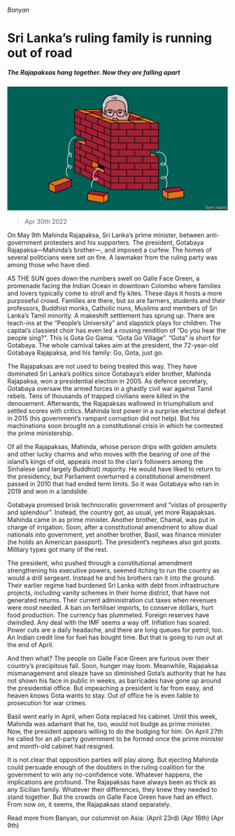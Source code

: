 ###### Banyan

# Sri Lanka’s ruling family is running out of road 

##### The Rajapaksas hang together. Now they are falling apart 

![image](images/20220430_ASD001_0.jpg) 

> Apr 30th 2022 

 On May 9th Mahinda Rajapaksa, Sri Lanka’s prime minister,  between anti-government protesters and his supporters. The president, Gotabaya Rajapaksa—Mahinda’s brother—, and imposed a curfew. The homes of several politicians were set on fire. A lawmaker from the ruling party was among those who have died.

AS THE SUN goes down the numbers swell on Galle Face Green, a promenade facing the Indian Ocean in downtown Colombo where families and lovers typically come to stroll and fly kites. These days it hosts a more purposeful crowd. Families are there, but so are farmers, students and their professors, Buddhist monks, Catholic nuns, Muslims and members of Sri Lanka’s Tamil minority. A makeshift settlement has sprung up. There are teach-ins at the “People’s University” and slapstick plays for children. The capital’s classiest choir has even led a rousing rendition of “Do you hear the people sing?”. This is Gota Go Gama: “Gota Go Village”. “Gota” is short for Gotabaya. The whole carnival takes aim at the president, the 72-year-old Gotabaya Rajapaksa, and his family: Go, Gota, just go.

The Rajapaksas are not used to being treated this way. They have dominated Sri Lanka’s politics since Gotabaya’s elder brother, Mahinda Rajapaksa, won a presidential election in 2005. As defence secretary, Gotabaya oversaw the armed forces in a ghastly civil war against Tamil rebels. Tens of thousands of trapped civilians were killed in the denouement. Afterwards, the Rajapaksas wallowed in triumphalism and settled scores with critics. Mahinda lost power in a surprise electoral defeat in 2015 (his government’s rampant corruption did not help). But his machinations soon brought on a constitutional crisis in which he contested the prime ministership.


Of all the Rajapaksas, Mahinda, whose person drips with golden amulets and other lucky charms and who moves with the bearing of one of the island’s kings of old, appeals most to the clan’s followers among the Sinhalese (and largely Buddhist) majority. He would have liked to return to the presidency, but Parliament overturned a constitutional amendment passed in 2010 that had ended term limits. So it was Gotabaya who ran in 2019 and won in a landslide.

Gotabaya promised brisk technocratic government and “vistas of prosperity and splendour”. Instead, the country got, as usual, yet more Rajapaksas. Mahinda came in as prime minister. Another brother, Chamal, was put in charge of irrigation. Soon, after a constitutional amendment to allow dual nationals into government, yet another brother, Basil, was finance minister (he holds an American passport). The president’s nephews also got posts. Military types got many of the rest.

The president, who pushed through a constitutional amendment strengthening his executive powers, seemed itching to run the country as would a drill sergeant. Instead he and his brothers ran it into the ground. Their earlier regime had burdened Sri Lanka with debt from infrastructure projects, including vanity schemes in their home district, that have not generated returns. Their current administration cut taxes when revenues were most needed. A ban on fertiliser imports, to conserve dollars, hurt food production. The currency has plummeted. Foreign reserves have dwindled. Any deal with the IMF seems a way off. Inflation has soared. Power cuts are a daily headache, and there are long queues for petrol, too. An Indian credit line for fuel has bought time. But that is going to run out at the end of April.

And then what? The people on Galle Face Green are furious over their country’s precipitous fall. Soon, hunger may loom. Meanwhile, Rajapaksa mismanagement and sleaze have so diminished Gota’s authority that he has not shown his face in public in weeks, as barricades have gone up around the presidential office. But impeaching a president is far from easy, and heaven knows Gota wants to stay. Out of office he is even liable to prosecution for war crimes.

Basil went early in April, when Gota replaced his cabinet. Until this week, Mahinda was adamant that he, too, would not budge as prime minister. Now, the president appears willing to do the budging for him. On April 27th he called for an all-party government to be formed once the prime minister and month-old cabinet had resigned.

It is not clear that opposition parties will play along. But ejecting Mahinda could persuade enough of the doubters in the ruling coalition for the government to win any no-confidence vote. Whatever happens, the implications are profound. The Rajapaksas have always been as thick as any Sicilian family. Whatever their differences, they knew they needed to stand together. But the crowds on Galle Face Green have had an effect. From now on, it seems, the Rajapaksas stand separately.

Read more from Banyan, our columnist on Asia: (April 23rd) (Apr 16th) (Apr 9th)

